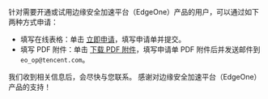 针对需要开通或试用边缘安全加速平台（EdgeOne）产品的用户，可以通过如下两种方式申请：
- 填写在线表格：单击 [立即申请](https://cloud.tencent.com/apply/p/8ch68f3csji)，填写申请单并提交。 
- 填写 PDF 附件：单击 [下载 PDF 附件](https://questionnaire-1258043528.cos.ap-guangzhou.myqcloud.com/EdgeOne%E4%BA%A7%E5%93%81%E5%BC%80%E9%80%9A%EF%BC%88%E6%88%96%E8%AF%95%E7%94%A8%EF%BC%89%E7%94%B3%E8%AF%B7.pdf)，填写申请单 PDF 附件后并发送邮件到 `eo_op@tencent.com`。

我们收到相关信息后，会尽快与您联系。 感谢对边缘安全加速平台（EdgeOne）产品的支持！
